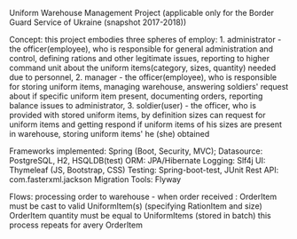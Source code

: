 Uniform Warehouse Management Project 
(applicable only for the Border Guard Service of Ukraine (snapshot 2017-2018))

Concept:
    this project embodies three spheres of employ:
        1. administrator - the officer(employee), who is responsible for general administration and control,
                            defining rations and other legitimate issues, reporting to higher command unit
                            about the uniform items(category, sizes, quantity) needed due to personnel,
        2. manager       - the officer(employee), who is responsible for storing uniform items, managing
                            warehouse, answering soldiers' request about if specific uniform item present,
                            documenting orders, reporting balance issues to administrator,
        3. soldier(user) - the officer, who is provided with stored uniform items, by definition sizes
                            can request for uniform items and getting respond if uniform items of his sizes
                            are present in warehouse, storing uniform items' he (she) obtained
                            
Frameworks implemented:
    Spring (Boot, Security, MVC);
    Datasource: PostgreSQL, H2, HSQLDB(test)
    ORM: JPA/Hibernate
    Logging: Slf4j
    UI: Thymeleaf (JS, Bootstrap, CSS)
    Testing: Spring-boot-test, JUnit
    Rest API: com.fasterxml.jackson
    Migration Tools: Flyway
    
    
    
Flows:
    processing order to warehouse
    - when order received : 
        OrderItem must be cast to valid UniformItem(s) (specifying RationItem and size)
        OrderItem quantity must be equal to UniformItems (stored in batch)
        this process repeats for avery OrderItem

                            